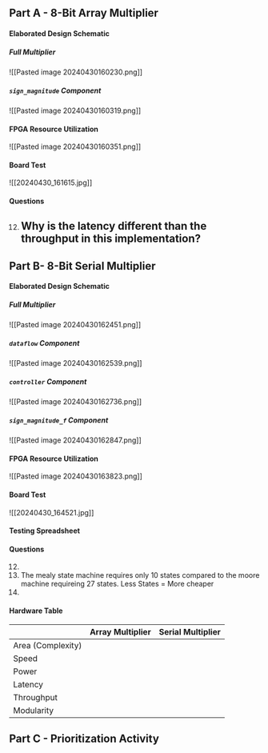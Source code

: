 ## Part A - 8-Bit Array Multiplier
#### Elaborated Design Schematic
##### Full Multiplier
![[Pasted image 20240430160230.png]]
##### `sign_magnitude` Component
![[Pasted image 20240430160319.png]]
#### FPGA Resource Utilization
![[Pasted image 20240430160351.png]]
#### Board Test
![[20240430_161615.jpg]]
#### Questions
12. Why is the latency different than the throughput in this implementation?
	- 
## Part B-  8-Bit Serial Multiplier
#### Elaborated Design Schematic
##### Full Multiplier
![[Pasted image 20240430162451.png]]
##### `dataflow` Component
![[Pasted image 20240430162539.png]]
##### `controller` Component
![[Pasted image 20240430162736.png]]
##### `sign_magnitude_f` Component
![[Pasted image 20240430162847.png]]
#### FPGA Resource Utilization
![[Pasted image 20240430163823.png]]
#### Board Test
![[20240430_164521.jpg]]
#### Testing Spreadsheet

#### Questions
12. 
13. The mealy state machine requires only 10 states compared to the moore machine requireing 27 states.  Less States = More cheaper
14. 
#### Hardware Table

|                   | Array Multiplier | Serial Multiplier |
| ----------------- | ---------------- | ----------------- |
| Area (Complexity) |                  |                   |
| Speed             |                  |                   |
| Power             |                  |                   |
| Latency           |                  |                   |
| Throughput        |                  |                   |
| Modularity        |                  |                   |

## Part C - Prioritization Activity
